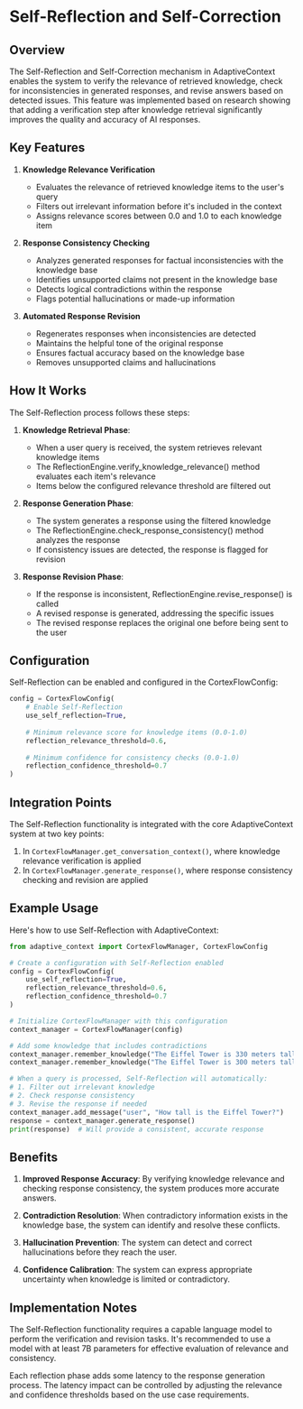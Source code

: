# Self-Reflection and Self-Correction

## Overview

The Self-Reflection and Self-Correction mechanism in AdaptiveContext enables the system to verify the relevance of retrieved knowledge, check for inconsistencies in generated responses, and revise answers based on detected issues. This feature was implemented based on research showing that adding a verification step after knowledge retrieval significantly improves the quality and accuracy of AI responses.

## Key Features

1. **Knowledge Relevance Verification**
   - Evaluates the relevance of retrieved knowledge items to the user's query
   - Filters out irrelevant information before it's included in the context
   - Assigns relevance scores between 0.0 and 1.0 to each knowledge item

2. **Response Consistency Checking**
   - Analyzes generated responses for factual inconsistencies with the knowledge base
   - Identifies unsupported claims not present in the knowledge base
   - Detects logical contradictions within the response
   - Flags potential hallucinations or made-up information

3. **Automated Response Revision**
   - Regenerates responses when inconsistencies are detected
   - Maintains the helpful tone of the original response
   - Ensures factual accuracy based on the knowledge base
   - Removes unsupported claims and hallucinations

## How It Works

The Self-Reflection process follows these steps:

1. **Knowledge Retrieval Phase**:
   - When a user query is received, the system retrieves relevant knowledge items
   - The ReflectionEngine.verify_knowledge_relevance() method evaluates each item's relevance
   - Items below the configured relevance threshold are filtered out

2. **Response Generation Phase**:
   - The system generates a response using the filtered knowledge
   - The ReflectionEngine.check_response_consistency() method analyzes the response
   - If consistency issues are detected, the response is flagged for revision

3. **Response Revision Phase**:
   - If the response is inconsistent, ReflectionEngine.revise_response() is called
   - A revised response is generated, addressing the specific issues
   - The revised response replaces the original one before being sent to the user

## Configuration

Self-Reflection can be enabled and configured in the CortexFlowConfig:

```python
config = CortexFlowConfig(
    # Enable Self-Reflection
    use_self_reflection=True,
    
    # Minimum relevance score for knowledge items (0.0-1.0)
    reflection_relevance_threshold=0.6,
    
    # Minimum confidence for consistency checks (0.0-1.0)
    reflection_confidence_threshold=0.7
)
```

## Integration Points

The Self-Reflection functionality is integrated with the core AdaptiveContext system at two key points:

1. In `CortexFlowManager.get_conversation_context()`, where knowledge relevance verification is applied
2. In `CortexFlowManager.generate_response()`, where response consistency checking and revision are applied

## Example Usage

Here's how to use Self-Reflection with AdaptiveContext:

```python
from adaptive_context import CortexFlowManager, CortexFlowConfig

# Create a configuration with Self-Reflection enabled
config = CortexFlowConfig(
    use_self_reflection=True,
    reflection_relevance_threshold=0.6,
    reflection_confidence_threshold=0.7
)

# Initialize CortexFlowManager with this configuration
context_manager = CortexFlowManager(config)

# Add some knowledge that includes contradictions
context_manager.remember_knowledge("The Eiffel Tower is 330 meters tall.")
context_manager.remember_knowledge("The Eiffel Tower is 300 meters tall.")

# When a query is processed, Self-Reflection will automatically:
# 1. Filter out irrelevant knowledge
# 2. Check response consistency
# 3. Revise the response if needed
context_manager.add_message("user", "How tall is the Eiffel Tower?")
response = context_manager.generate_response()
print(response)  # Will provide a consistent, accurate response
```

## Benefits

1. **Improved Response Accuracy**: By verifying knowledge relevance and checking response consistency, the system produces more accurate answers.

2. **Contradiction Resolution**: When contradictory information exists in the knowledge base, the system can identify and resolve these conflicts.

3. **Hallucination Prevention**: The system can detect and correct hallucinations before they reach the user.

4. **Confidence Calibration**: The system can express appropriate uncertainty when knowledge is limited or contradictory.

## Implementation Notes

The Self-Reflection functionality requires a capable language model to perform the verification and revision tasks. It's recommended to use a model with at least 7B parameters for effective evaluation of relevance and consistency.

Each reflection phase adds some latency to the response generation process. The latency impact can be controlled by adjusting the relevance and confidence thresholds based on the use case requirements.